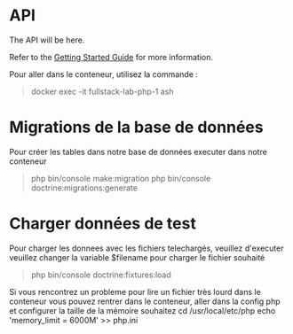 # API

The API will be here.

Refer to the [Getting Started Guide](https://api-platform.com/docs/distribution) for more information.

Pour aller dans le conteneur, utilisez la commande : 
   >  docker exec -it fullstack-lab-php-1 ash

# Migrations de la base de données
Pour créer les tables dans notre base de données executer dans notre conteneur
   > php bin/console make:migration
   > php bin/console doctrine:migrations:generate

# Charger données de test
Pour charger les donnees avec les fichiers telechargés, veuillez d'executer 
veuillez changer la variable $filename pour charger le fichier souhaité
> php bin/console doctrine:fixtures:load

Si vous rencontrez un probleme pour lire un fichier très lourd dans le conteneur
vous pouvez rentrer dans le conteneur, aller dans la config php et configurer la taille de la mémoire souhaitez
    cd /usr/local/etc/php
    echo 'memory_limit = 6000M' >> php.ini